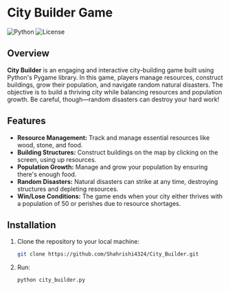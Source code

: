 # City Builder Game

![Python](https://img.shields.io/badge/Python-3.8+-blue.svg)
![License](https://img.shields.io/badge/License-MIT-green.svg)

## Overview

**City Builder** is an engaging and interactive city-building game built using Python's Pygame library. In this game, players manage resources, construct buildings, grow their population, and navigate random natural disasters. The objective is to build a thriving city while balancing resources and population growth. Be careful, though—random disasters can destroy your hard work!

## Features

- **Resource Management:** Track and manage essential resources like wood, stone, and food.
- **Building Structures:** Construct buildings on the map by clicking on the screen, using up resources.
- **Population Growth:** Manage and grow your population by ensuring there's enough food.
- **Random Disasters:** Natural disasters can strike at any time, destroying structures and depleting resources.
- **Win/Lose Conditions:** The game ends when your city either thrives with a population of 50 or perishes due to resource shortages.

## Installation

1. Clone the repository to your local machine:
   ```bash
   git clone https://github.com/Shahrishi4324/City_Builder.git
    ```
2. Run:
   ```bash
   python city_builder.py
   ```
